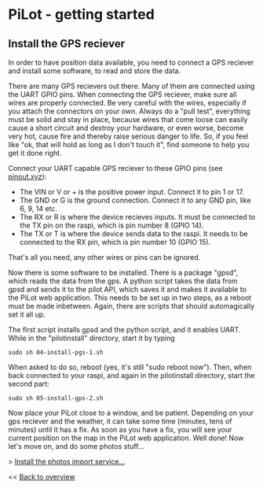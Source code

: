 # PiLot - getting started
## Install the GPS reciever

In order to have position data available, you need to connect a GPS reciever and install some software, to read and store the data.

There are many GPS recievers out there. Many of them are connected using the UART GPIO pins. When connecting the GPS reciever, make sure all wires are properly connected. Be very careful with the wires, especially if you attach the connectors on your own. Always do a "pull test", everything must be solid and stay in place, because wires that come loose can easily cause a short circuit and destroy your hardware, or even worse, become very hot, cause fire and thereby raise serious danger to life. So, if you feel like "ok, that will hold as long as I don't touch it", find someone to help you get it done right.

Connect your UART capable GPS reciever to these GPIO pins (see [pinout.xyz](https://pinout.xyz)):
- The VIN or V or + is the positive power input. Connect it to pin 1 or 17.
- The GND or G is the ground connection. Connect it to any GND pin, like 6, 9, 14 etc.
- The RX or R is where the device recieves inputs. It must be connected to the TX pin on the raspi, which is pin number 8 (GPIO 14).
- The TX or T is where the device sends data to the raspi. It needs to be connected to the RX pin, which is pin number 10 (GPIO 15).

That's all you need, any other wires or pins can be ignored.

Now there is some software to be installed. There is a package "gpsd", which reads the data from the gps. A python script takes the data from gpsd and sends it to the pilot API, which saves it and makes it available to the PiLot web application. This needs to be set up in two steps, as a reboot must be made inbetween. Again, there are scripts that should automagically set it all up.

The first script installs gpsd and the python script, and it enables UART. While in the "pilotinstall" directory, start it by typing
```
sudo sh 04-install-pgs-1.sh
```
When asked to do so, reboot (yes, it's still "sudo reboot now"). Then, when back connected to your raspi, and again in the pilotinstall directory, start the second part:
```
sudo sh 05-install-gps-2.sh
```
Now place your PiLot close to a window, and be patient. Depending on your gps reciever and the weather, it can take some time (minutes, tens of minutes) until it has a fix. As soon as you have a fix, you will see your current position on the map in the PiLot web application. Well done! Now let's move on, and do some photos stuff...

\> [Install the photos import service...](photoimport.md)

<< [Back to overview](user.md)
